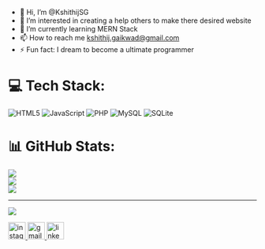 - 👋 Hi, I’m @KshithijSG
- 👀 I’m interested in creating a help others to make there desired website
- 🌱 I’m currently learning MERN Stack
- 📫 How to reach me kshithij.gaikwad@gmail.com
- ⚡ Fun fact: I dream to become a ultimate programmer

<!---
KshithijSG/KshithijSG is a ✨ special ✨ repository because its `README.md` (this file) appears on your GitHub profile.
You can click the Preview link to take a look at your changes.
--->

# 💻 Tech Stack:
![HTML5](https://img.shields.io/badge/html5-%23E34F26.svg?style=flat-square&logo=html5&logoColor=white) ![JavaScript](https://img.shields.io/badge/javascript-%23323330.svg?style=flat-square&logo=javascript&logoColor=%23F7DF1E) ![PHP](https://img.shields.io/badge/php-%23777BB4.svg?style=flat-square&logo=php&logoColor=white) ![MySQL](https://img.shields.io/badge/mysql-%2300000f.svg?style=flat-square&logo=mysql&logoColor=white) ![SQLite](https://img.shields.io/badge/sqlite-%2307405e.svg?style=flat-square&logo=sqlite&logoColor=white)
# 📊 GitHub Stats:
![](https://github-readme-stats.vercel.app/api?username=KshithijSG&theme=dark&hide_border=false&include_all_commits=false&count_private=false)<br/>
![](https://github-readme-streak-stats.herokuapp.com/?user=KshithijSG&theme=dark&hide_border=false)<br/>
![](https://github-readme-stats.vercel.app/api/top-langs/?username=KshithijSG&theme=dark&hide_border=false&include_all_commits=false&count_private=false&layout=compact)

---
[![](https://visitcount.itsvg.in/api?id=KshithijSG&icon=0&color=0)](https://visitcount.itsvg.in)

<div align="left">
  <a href="https://www.instagram.com/kshithijsg/" target="_blank">
    <img src="https://img.shields.io/static/v1?message=Instagram&logo=instagram&label=&color=E4405F&logoColor=white&labelColor=&style=for-the-badge" height="35" alt="instagram logo"  />
  </a>
  <a href="kshithij.gaikwad@gmail.com" target="_blank">
    <img src="https://img.shields.io/static/v1?message=Gmail&logo=gmail&label=&color=D14836&logoColor=white&labelColor=&style=for-the-badge" height="35" alt="gmail logo"  />
  </a>
  <a href="https://www.linkedin.com/in/kshithij-gaikwad-82886427b/" target="_blank">
    <img src="https://img.shields.io/static/v1?message=LinkedIn&logo=linkedin&label=&color=0077B5&logoColor=white&labelColor=&style=for-the-badge" height="35" alt="linkedin logo"  />
  </a>
</div>

###

<!-- Proudly created with GPRM ( https://gprm.itsvg.in ) -->
